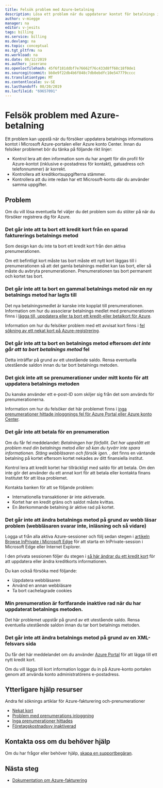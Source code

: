 ```yaml
---
title: Felsök problem med Azure-betalning
description: Lösa ett problem när du uppdaterar kontot för betalnings information i Microsoft Azure-portalen eller konto Center.
author: v-miegge
manager: na
editor: v-jesits
tags: billing
ms.service: billing
ms.devlang: na
ms.topic: conceptual
ms.tgt_pltfrm: na
ms.workload: na
ms.date: 08/12/2019
ms.author: jaserano
ms.openlocfilehash: 45f6f181ddbf7e76662f76c433d8ff68c18f0de1
ms.sourcegitcommit: bb8e9f22db4b6f848c7db0ebdfc10e547779cccc
ms.translationtype: MT
ms.contentlocale: sv-SE
ms.lasthandoff: 08/20/2019
ms.locfileid: "69657091"
---
```

# <a name="troubleshoot-azure-payment-issues"></a>Felsök problem med Azure-betalning

Ett problem kan uppstå när du försöker uppdatera betalnings informations kontot i Microsoft Azure-portalen eller Azure konto Center. Innan du felsöker problemet bör du tänka på följande rikt linjer:

- Kontrol lera att den information som du har angett för din profil för Azure-kontot (inklusive e-postadress för kontakt), gatuadress och telefonnummer) är korrekt.
- Kontrollera att kreditkortsuppgifterna stämmer.
- Kontrollera att du inte redan har ett Microsoft-konto där du använder samma uppgifter.

## <a name="issues"></a>Problem

Om du vill lösa eventuella fel väljer du det problem som du stöter på när du försöker registrera dig för Azure.

### <a name="unable-to-remove-a-credit-card-from-a-saved-billing-payment-method"></a>Det går inte att ta bort ett kredit kort från en sparad fakturerings betalnings metod

Som design kan du inte ta bort ett kredit kort från den aktiva prenumerationen.

Om ett befintligt kort måste tas bort måste ett nytt kort läggas till i prenumerationen så att det gamla betalnings medlet kan tas bort, eller så måste du avbryta prenumerationen. Prenumerationen tas bort permanent och kortet tas bort.

### <a name="unable-to-delete-an-old-payment-method-after-adding-a-new-payment-method"></a>Det går inte att ta bort en gammal betalnings metod när en ny betalnings metod har lagts till

Det nya betalningsmedlet är kanske inte kopplat till prenumerationen. Information om hur du associerar betalnings medlet med prenumerationen finns i [lägga till, uppdatera eller ta bort ett kredit-eller betalkort för Azure](billing-how-to-change-credit-card.md).

Information om hur du felsöker problem med ett avvisat kort finns i [fel sökning av ett nekat kort på Azure-registrering](billing-troubleshoot-declined-card.md).

### <a name="unable-to-delete-a-payment-method-because-of-cannot-delete-payment-method-error"></a>Det går inte att ta bort en betalnings metod eftersom *det inte går att ta bort betalnings metod* fel

Detta inträffar på grund av ett utestående saldo. Rensa eventuella utestående saldon innan du tar bort betalnings metoden.

### <a name="unable-to-see-subscriptions-under-my-account-to-update-the-payment-method"></a>Det gick inte att se prenumerationer under mitt konto för att uppdatera betalnings metoden

Du kanske använder ett e-post-ID som skiljer sig från det som används för prenumerationerna.

Information om hur du felsöker det här problemet finns i [inga prenumerationer hittade inloggnings fel för Azure Portal eller Azure konto Center](billing-no-subscriptions-found.md).

### <a name="unable-to-make-payment-for-a-subscription"></a>Det går inte att betala för en prenumeration

Om du får fel meddelandet: *Betalningen har förfallit. Det har uppstått ett problem med din betalnings* metod *eller så kan du tyvärr inte spara informationen. Stäng webbläsaren och försök igen.* , det finns en väntande betalning på kortet eftersom kortet nekades av ditt finansiella institut.

Kontrol lera att kredit kortet har tillräckligt med saldo för att betala. Om den inte gör det använder du ett annat kort för att betala eller kontakta finans Institutet för att lösa problemet.

Kontakta banken för att se följande problem:

- Internationella transaktioner är inte aktiverade.
- Kortet har en kredit gräns och saldot måste kvittas.
- En återkommande betalning är aktive rad på kortet.

### <a name="unable-to-change-payment-method-because-of-browser-issues-browser-does-not-respond-does-not-load-and-so-on"></a>Det går inte att ändra betalnings metod på grund av webb läsar problem (webbläsaren svarar inte, inläsning och så vidare)

Logga ut från alla aktiva Azure-sessioner och följ sedan stegen i [artikeln Browse InPrivate i Microsoft Edge](https://support.microsoft.com/help/4026200/microsoft-edge-browse-inprivate) för att starta en InPrivate-session i Microsoft Edge eller Internet Explorer.

I den privata sessionen följer du stegen i [så här ändrar du ett kredit kort](billing-how-to-change-credit-card.md) för att uppdatera eller ändra kreditkorts informationen.

Du kan också försöka med följande:

- Uppdatera webbläsaren
- Använd en annan webbläsare
- Ta bort cachelagrade cookies

### <a name="my-subscription-is-still-disabled-after-updating-the-payment-method"></a>Min prenumeration är fortfarande inaktive rad när du har uppdaterat betalnings metoden.

Det här problemet uppstår på grund av ett utestående saldo. Rensa eventuella utestående saldon innan du tar bort betalnings metoden.

### <a name="unable-to-change-payment-method-because-of-an-xml-error-response-page"></a>Det går inte att ändra betalnings metod på grund av en XML-felsvars sida

Du får det här meddelandet om du använder [Azure Portal](https://portal.azure.com/) för att lägga till ett nytt kredit kort.

Om du vill lägga till kort information loggar du in på Azure-konto portalen genom att använda konto administratörens e-postadress.

## <a name="additional-help-resources"></a>Ytterligare hjälp resurser

Andra fel söknings artiklar för Azure-fakturering och-prenumerationer

- [Nekat kort](billing-troubleshoot-declined-card.md)
- [Problem med prenumerations inloggning](billing-troubleshoot-sign-in-issue.md)
- [Inga prenumerationer hittades](billing-no-subscriptions-found.md)
- [Företagskostnadsvy inaktiverad](billing-enterprise-mgmt-grp-troubleshoot-cost-view.md)

## <a name="contact-us-for-help"></a>Kontakta oss om du behöver hjälp

Om du har frågor eller behöver hjälp, [skapa en supportbegäran](https://ms.portal.azure.com/#blade/Microsoft_Azure_Support/HelpAndSupportBlade/newsupportrequest).

## <a name="next-steps"></a>Nästa steg

- [Dokumentation om Azure-fakturering](index.md)
